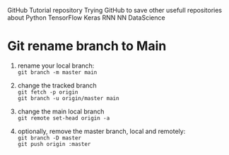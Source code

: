 GitHub Tutorial repository
Trying GitHub to save other usefull repositories about
  Python
  TensorFlow
  Keras
  RNN
  NN
  DataScience
   

# Git rename branch to Main
1. rename your local branch: <br>
   ``` git branch -m master main  ``` <br>
2. change the tracked branch <br>
 ``` git fetch -p origin   ``` <br>
 ``` git branch -u origin/master main  ``` <br>
3. change the main local branch <br>
 ``` git remote set-head origin -a  ``` <br>

4. optionally, remove the master branch, local and remotely: <br>
 ``` git branch -D master  ``` <br>
  ``` git push origin :master  ``` <br>
